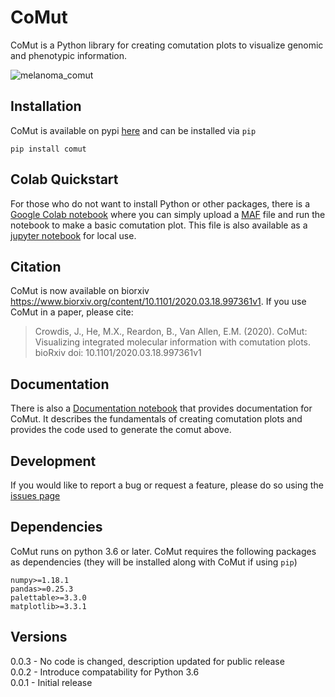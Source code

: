 # CoMut
CoMut is a Python library for creating comutation plots to visualize genomic and phenotypic information.

![melanoma_comut](https://raw.githubusercontent.com/vanallenlab/comut/master/examples/images/melanoma_comut.png)


## Installation

CoMut is available on pypi [here](https://pypi.org/project/comut/) and can be installed via `pip`

`pip install comut`

## Colab Quickstart

For those who do not want to install Python or other packages, there is a [Google Colab notebook](https://colab.research.google.com/github/vanallenlab/comut/blob/master/examples/quickstart.ipynb) where you can simply upload a [MAF](https://software.broadinstitute.org/software/igv/MutationAnnotationFormat) file and run the notebook to make a basic comutation plot. This file is also available as a [jupyter notebook](https://github.com/vanallenlab/comut/blob/master/examples/quickstart.ipynb) for local use. 

## Citation 

CoMut is now available on biorxiv https://www.biorxiv.org/content/10.1101/2020.03.18.997361v1. If you use CoMut in a paper, please cite:
> Crowdis, J., He, M.X., Reardon, B., Van Allen, E.M. (2020). CoMut: Visualizing integrated molecular information with comutation plots. bioRxiv doi: 10.1101/2020.03.18.997361v1

## Documentation

There is also a [Documentation notebook](https://github.com/vanallenlab/comut/blob/master/examples/documentation.ipynb) that provides documentation for CoMut. It describes the fundamentals of creating comutation plots and provides the code used to generate the comut above.

## Development

If you would like to report a bug or request a feature, please do so using the [issues page](https://github.com/vanallenlab/comut/issues)

## Dependencies

CoMut runs on python 3.6 or later. CoMut requires the following packages as dependencies (they will be installed along with CoMut if using `pip`)

```
numpy>=1.18.1
pandas>=0.25.3
palettable>=3.3.0
matplotlib>=3.3.1
```

## Versions

0.0.3 - No code is changed, description updated for public release  
0.0.2 - Introduce compatability for Python 3.6  
0.0.1 - Initial release